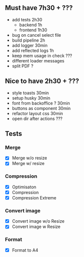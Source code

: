 ## Must have                      7h30 + ???
- add tests                       2h30
  - backend       1h
  - frontend      1h30
- bug on cancel select file
- build pipeline                  2h
- add logger                      30min
- add reflected logs              1h
- keep mem usage in check         ???
- different loader messages
- split PDF ?

## Nice to have                 2h30 + ???
- style toasts                  30min
- setup husky                   30min
- font from backoffice ?        30min
- buttons as component          30min
- refactor layout css           30min
- open dir after actions        ???

## Tests
### Merge
- [x] Merge w/o resize
- [x] Merge w/ resize
### Compression
- [x] Optimisaton
- [x] Compression
- [x] Compression Extreme
### Convert image
- [x] Convert image w/o Resize
- [x] Convert image w Resize
### Format
- [x] Format to A4